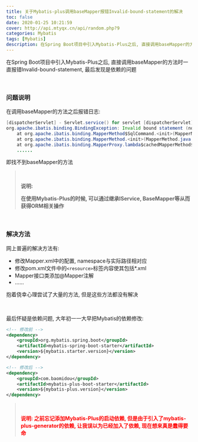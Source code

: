 ```yaml
---
title: 关于Mybatis-plus调用baseMapper报错Invalid-bound-statement的解决
toc: false
date: 2020-01-25 10:21:59
cover: http://api.mtyqx.cn/api/random.php?9
categories: Mybatis
tags: [Mybatis]
description: 在Spring Boot项目中引入Mybatis-Plus之后, 直接调用baseMapper的方法时一直报错Invalid-bound-statement, 最后发现是依赖的问题
---
```


在Spring Boot项目中引入Mybatis-Plus之后, 直接调用baseMapper的方法时一直报错Invalid-bound-statement, 最后发现是依赖的问题

<br/>

<!--more-->

### 问题说明

在调用baseMapper的方法之后报错日志:

```java
[dispatcherServlet] - Servlet.service() for servlet [dispatcherServlet] in context with path [] threw exception [Request processing failed; nested exception is org.apache.ibatis.binding.BindingException: Invalid bound statement (not found): top.jasonkayzk.ezshare.system.dao.mapper.DictMapper.selectById] with root cause
org.apache.ibatis.binding.BindingException: Invalid bound statement (not found): top.jasonkayzk.ezshare.system.dao.mapper.DictMapper.selectById
	at org.apache.ibatis.binding.MapperMethod$SqlCommand.<init>(MapperMethod.java:235)
	at org.apache.ibatis.binding.MapperMethod.<init>(MapperMethod.java:53)
	at org.apache.ibatis.binding.MapperProxy.lambda$cachedMapperMethod$0(MapperProxy.java:98)
    ......
```

即找不到baseMapper的方法

><br/>
>
>**说明:**
>
>**在使用Mybatis-Plus的时候, 可以通过继承IService, BaseMapper等从而获得ORM相关操作**

<br/>

### 解决方法

网上普遍的解决方法有:

-   修改Mapper.xml中的配置, namespace与实际路径相对应
-   修改pom.xml文件中的`<resource>`标签内容使其包括*.xml
-   Mapper接口类添加@Mapper注解
-   ……

抱着侥幸心理尝试了大量的方法, 但是这些方法都没有解决

<br/>

最后怀疑是依赖问题, 大年初一一大早把Mybatis的依赖修改:

```xml
<!-- 修改前 -->
<dependency>
    <groupId>org.mybatis.spring.boot</groupId>
    <artifactId>mybatis-spring-boot-starter</artifactId>
    <version>${mybatis.starter.version}</version>
</dependency>

<!-- 修改后 -->
<dependency>
    <groupId>com.baomidou</groupId>
    <artifactId>mybatis-plus-boot-starter</artifactId>
    <version>${mybatis-plus.version}</version>
</dependency>
```

><br/>
>
><font color="#f00">**说明: 之前忘记添加Mybatis-Plus的启动依赖, 但是由于引入了mybatis-plus-generator的依赖, 让我误以为已经加入了依赖, 现在想来真是蠢得要命**</font>

<br/>

